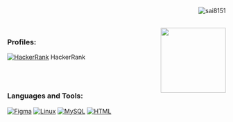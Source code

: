 <!--
**sai8151/sai8151** is a ✨ _special_ ✨ repository because its `README.md` (this file) appears on your GitHub profile.
### Hi there 👋
Here are some ideas to get you started:
- 🔭 I’m currently working on ...
- 🌱 I’m currently learning ...
- 👯 I’m looking to collaborate on ...
- 🤔 I’m looking for help with ...
- 💬 Ask me about ...
- 📫 How to reach me: ...
- 😄 Pronouns: ...
- ⚡ Fun fact: ...
<h3 align="left">Connect with me:</h3>
-->
<p align="right">
  <img src="https://komarev.com/ghpvc/?username=sai8151&label=Profile%20views&color=0e75b6&style=flat" alt="sai8151" />
</p>
<br>
<img align="right" src="https://epidotic-masts.000webhostapp.com/earthSVG.svg" width="150" height="150" />

### Profiles:
[![HackerRank](https://epidotic-masts.000webhostapp.com/hackerrank-svgrepo-com.svg)](https://www.hackerrank.com/saikiranreddy812)
HackerRank

<br><br>

### Languages and Tools:
[![Figma](https://www.vectorlogo.zone/logos/figma/figma-icon.svg)](https://www.figma.com/)
[![Linux](https://epidotic-masts.000webhostapp.com/github/linux_icon.svg)](https://www.linux.org/)
[![MySQL](https://epidotic-masts.000webhostapp.com/github/mysql_icon.svg)](https://www.mysql.com/)
[![HTML](https://epidotic-masts.000webhostapp.com/github/html5_icon.svg)](https://example.com/)
